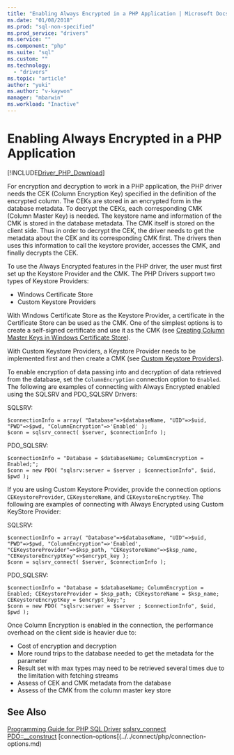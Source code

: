 ```yaml
---
title: "Enabling Always Encrypted in a PHP Application | Microsoft Docs"
ms.date: "01/08/2018"
ms.prod: "sql-non-specified"
ms.prod_service: "drivers"
ms.service: ""
ms.component: "php"
ms.suite: "sql"
ms.custom: ""
ms.technology: 
  - "drivers"
ms.topic: "article"
author: "yuki"
ms.author: "v-kaywon"
manager: "mbarwin"
ms.workload: "Inactive"
---
```

# Enabling Always Encrypted in a PHP Application
[!INCLUDE[Driver_PHP_Download](../../includes/driver_php_download.md)]

For encryption and decryption to work in a PHP application, the PHP driver needs the CEK (Column Encryption Key) specified in the definition of the encrypted column. The CEKs are stored in an encrypted form in the database metadata. To decrypt the CEKs, each corresponding CMK (Column Master Key) is needed. The keystore name and information of the CMK is stored in the database metadata. The CMK itself is stored on the client side. Thus in order to decrypt the CEK, the driver needs to get the metadata about the CEK and its corresponding CMK first. The drivers then uses this information to call the keystore provider, accesses the CMK, and finally decrypts the CEK.

To use the Always Encrypted features in the PHP driver, the user must first set up the Keystore Provider and the CMK. The PHP Drivers support two types of Keystore Providers:
 -   Windows Certificate Store
 -   Custom Keystore Providers
 
With Windows Certificate Store as the Keystore Provider, a certificate in the Certificate Store can be used as the CMK. One of the simplest options is to create a self-signed certificate and use it as the CMK (see [Creating Column Master Keys in Windows Certificate Store](https://docs.microsoft.com/en-us/sql/relational-databases/security/encryption/create-and-store-column-master-keys-always-encrypted#creating-column-master-keys-in-windows-certificate-store)).

With Custom Keystore Providers, a Keystore Provider needs to be implemented first and then create a CMK (see [Custom Keystore Providers](https://docs.microsoft.com/en-us/sql/connect/odbc/custom-keystore-providers)).

To enable encryption of data passing into and decryption of data retrieved from the database, set the `ColumnEncryption` connection option to `Enabled`. The following are examples of connecting with Always Encrypted enabled using the SQLSRV and PDO_SQLSRV Drivers:

SQLSRV:
```
$connectionInfo = array( "Database"=>$databaseName, "UID"=>$uid, "PWD"=>$pwd, "ColumnEncryption"=>'Enabled' );
$conn = sqlsrv_connect( $server, $connectionInfo );
```

PDO_SQLSRV:
```
$connectionInfo = "Database = $databaseName; ColumnEncryption = Enabled;";
$conn = new PDO( "sqlsrv:server = $server ; $connectionInfo", $uid, $pwd );
```

If you are using Custom Keystore Provider, provide the connection options `CEKeystoreProvider`, `CEKeystoreName`, and `CEKeystoreEncryptKey`. The following are examples of connecting with Always Encrypted using Custom KeyStore Provider:

SQLSRV:
```
$connectionInfo = array( "Database"=>$databaseName, "UID"=>$uid, "PWD"=>$pwd, "ColumnEncryption"=>'Enabled', "CEKeystoreProvider"=>$ksp_path, "CEKeystoreName"=>$ksp_name, "CEKeystoreEncryptKey"=>$encrypt_key );
$conn = sqlsrv_connect( $server, $connectionInfo );
```

PDO_SQLSRV:
```
$connectionInfo = "Database = $databaseName; ColumnEncryption = Enabled; CEKeystoreProvider = $ksp_path; CEKeystoreName = $ksp_name; CEKeystoreEncryptKey = $encrypt_key;";
$conn = new PDO( "sqlsrv:server = $server ; $connectionInfo", $uid, $pwd );
```

Once Column Encryption is enabled in the connection, the performance overhead on the client side is heavier due to:
 -   Cost of encryption and decryption
 -   More round trips to the database needed to get the metadata for the parameter
 -   Result set with max types may need to be retrieved several times due to the limitation with fetching streams
 -   Assess of CEK and CMK metadata from the database
 -   Assess of the CMK from the column master key store
  
## See Also  
[Programming Guide for PHP SQL Driver](../../connect/php/programming-guide-for-php-sql-driver.md)
[sqlsrv_connect](../../connect/php/sqlsrv-connect.md)  
[PDO::__construct](../../connect/php/pdo-construct.md)
[connection-options[(../../connect/php/connection-options.md)
  

